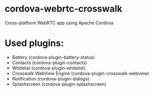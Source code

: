 # cordova-webrtc-crosswalk
Cross-platform WebRTC app using Apache Cordova

# Used plugins:
- Battery (cordova-plugin-battery-status)
- Contacts (cordova-plugin-contacts)
- Whitelist (cordova-plugin-whitelist)
- Crosswalk WebView Engine (cordova-plugin-crosswalk-webview)
- Notification (cordova-plugin-dialogs)
- Splashscreen (cordova-plugin-splashscreen)
